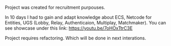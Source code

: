 Project was created for recruitment purpouses.

In 10 days I had to gain and adapt knowledge about ECS, Netcode for Entities, UGS (Lobby, Relay, Authenticaion, Multiplay, Matchmaker). You can see showcase under this link: https://youtu.be/7oHOxTtrC3E

Project requires refactoring. Which will be done in next interations.
